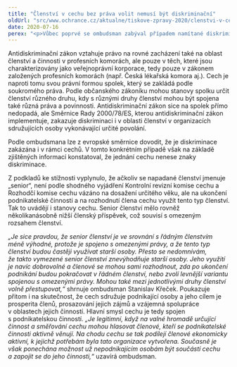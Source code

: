 ```yaml
---
title: "Členství v cechu bez práva volit nemusí být diskriminační"
oldUrl: "src/www.ochrance.cz/aktualne/tiskove-zpravy-2020/clenstvi-v-cechu-bez-prava-volit-nemusi-byt-diskriminacni"
date: 2020-07-16
perex: "<p>Vůbec poprvé se ombudsman zabýval případem namítané diskriminace v soukromém profesním sdružení – v cechu řemeslníků. Člen cechu si stěžoval, že cech diskriminuje členy z důvodu jejich vyššího věku. On sám byl důchodového věku a v rámci senior členství neměl podle stanov právo hlasovat na valné hromadě a být volen do většiny orgánů cechu. Považoval to za diskriminaci.</p>"
---
```


<!-- imported from the old website -->

<p>Antidiskriminační zákon vztahuje právo na rovné zacházení také na oblast členství a činnosti v profesních komorách, ale pouze v těch, které jsou charakterizovány jako veřejnoprávní korporace, tedy pouze v zákonem založených profesních komorách (např. Česká lékařská komora aj.). Cech je naproti tomu svou právní formou spolek, který se zakládá podle soukromého práva. Podle občanského zákoníku mohou stanovy spolku určit členství různého druhu, kdy s různými druhy členství mohou být spojena také různá práva a povinnosti. Antidiskriminační zákon sice na spolek přímo nedopadá, ale Směrnice Rady 2000/78/ES, kterou antidiskriminační zákon implementuje, zakazuje diskriminaci i v oblasti členství v organizacích sdružujících osoby vykonávající určité povolání. </p> <p>Podle ombudsmana lze z evropské směrnice dovodit, že je diskriminace zakázána i v rámci cechů. V tomto konkrétním případě však na základě zjištěných informací konstatoval, že jednání cechu nenese znaky diskriminace.</p> <p>Z podkladů ke stížnosti vyplynulo, že ačkoliv se napadané členství jmenuje „senior“, není podle shodného vyjádření Kontrolní revizní komise cechu a Rozhodčí komise cechu vázáno na dosažení určitého věku, ale na ukončení podnikatelské činnosti a na rozhodnutí člena cechu využít tento typ členství. Tak to uvádějí i stanovy cechu. Senior členství mělo rovněž několikanásobně nižší členský příspěvek, což souvisí s omezeným rozsahem členství.</p> <p><i>„Je sice pravdou, že senior členství je ve srovnání s řádným členstvím méně výhodné, protože je spojeno s omezenými právy, a že tento typ členství budou častěji využívat starší osoby. Přesto se nedomnívám, že takto vymezené senior členství znevýhodňuje starší osoby. Jeho využití je navíc dobrovolné a členové se mohou sami rozhodnout, zda po ukončení podnikání budou pokračovat v řádném členství, nebo zvolí levnější variantu spojenou s omezenými právy. Mohou také mezi jednotlivými druhy členství volně přestupovat,“</i> shrnuje ombudsman Stanislav Křeček. Poukazuje přitom i na skutečnost, že cech sdružuje podnikající osoby a jeho cílem je prosperita členů, prosazování jejich zájmů a vzájemná spolupráce v oblastech jejich činností. Hlavní smysl cechu je tedy spojen s podnikatelskou činností. <i>„Je legitimní, když na valné hromadě určující činnost a směřování cechu mohou hlasovat členové, kteří se podnikatelské činnosti aktivně věnují. Na chodu cechu se tak podílejí členové ekonomicky aktivní, k jejichž potřebám byla tato organizace vytvořena. Současně je však ponechána možnost už nepodnikajícím osobám být součástí cechu a zapojit se do jeho činnosti,“</i> uzavírá ombudsman.</p>
